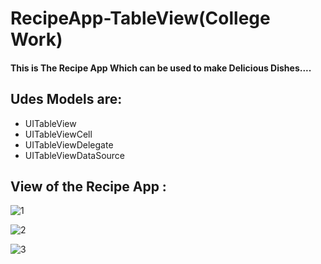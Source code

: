 # RecipeApp-TableView(College Work)

#### This is The Recipe App Which can be used to make Delicious Dishes....

## Udes Models are:

* UITableView
* UITableViewCell
* UITableViewDelegate
* UITableViewDataSource
 
 ## View of the Recipe App :
 
 ![1](https://user-images.githubusercontent.com/81614235/124000062-d55dba00-d9f0-11eb-8511-3b97dfb2b313.PNG)
 
 ![2](https://user-images.githubusercontent.com/81614235/124000068-d7277d80-d9f0-11eb-8033-bc045dc70d7e.PNG)
 
 ![3](https://user-images.githubusercontent.com/81614235/124000077-d8f14100-d9f0-11eb-8d50-3ca49e1296d0.PNG)
